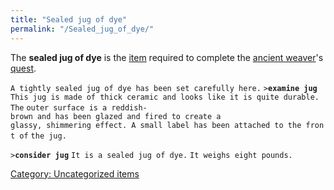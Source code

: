 ```yaml
---
title: "Sealed jug of dye"
permalink: "/Sealed_jug_of_dye/"
---
```


The **sealed jug of dye** is the [item](item "wikilink") required to
complete the [ancient weaver](ancient_weaver "wikilink")'s
[quest](Quest#The_Elven_Weaver "wikilink").

`A tightly sealed jug of dye has been set carefully here.`
`>`**`examine jug`**
`This jug is made of thick ceramic and looks like it is quite durable. The`
`outer surface is a reddish-brown and has been glazed and fired to create a`
`glassy, shimmering effect. A small label has been attached to the front of`
`the jug.`

`>`**`consider jug`**
`It is a sealed jug of dye.`
`It weighs eight pounds.`

[Category: Uncategorized
items](Category:_Uncategorized_items "wikilink")